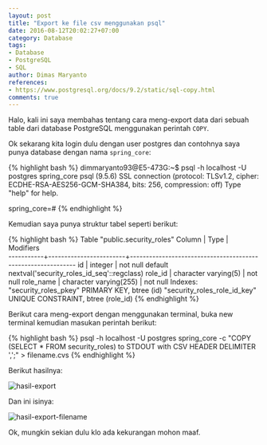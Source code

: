 ```yaml
---
layout: post
title: "Export ke file csv menggunakan psql"
date: 2016-08-12T20:02:27+07:00
category: Database
tags: 
- Database
- PostgreSQL
- SQL
author: Dimas Maryanto
references:
- https://www.postgresql.org/docs/9.2/static/sql-copy.html
comments: true
---
```


Halo, kali ini saya membahas tentang cara meng-export data dari sebuah table dari database PostgreSQL menggunakan perintah `COPY`.

<!--more-->

Ok sekarang kita login dulu dengan user postgres dan contohnya saya punya database dengan nama `spring_core`:


{% highlight bash %}
dimmaryanto93@E5-473G:~$ psql -h localhost -U postgres spring_core
psql (9.5.6)
SSL connection (protocol: TLSv1.2, cipher: ECDHE-RSA-AES256-GCM-SHA384, bits: 256, compression: off)
Type "help" for help.

spring_core=# 
{% endhighlight %}

Kemudian saya punya struktur tabel seperti berikut:

{% highlight bash %}
                                  Table "public.security_roles"
  Column   |          Type          |                          Modifiers                          
-----------+------------------------+-------------------------------------------------------------
 id        | integer                | not null default nextval('security_roles_id_seq'::regclass)
 role_id   | character varying(5)   | not null
 role_name | character varying(255) | not null
Indexes:
    "security_roles_pkey" PRIMARY KEY, btree (id)
    "security_roles_role_id_key" UNIQUE CONSTRAINT, btree (role_id)
{% endhighlight %}

Berikut cara meng-export dengan menggunakan terminal, buka new terminal kemudian masukan perintah berikut:

{% highlight bash %}
psql -h localhost -U postgres spring_core -c "COPY (SELECT * FROM security_roles) to STDOUT with CSV HEADER DELIMITER ',';" > filename.cvs
{% endhighlight %}

Berikut hasilnya:

![hasil-export]({{site.baseurl}}/assets/img/posts/psql-export-csv/psql-export.png)

Dan ini isinya:

![hasil-export-filename]({{site.baseurl}}/assets/img/posts/psql-export-csv/export-filename.png)

Ok, mungkin sekian dulu klo ada kekurangan mohon maaf.

